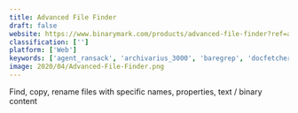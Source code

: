 ```yaml
---
title: Advanced File Finder
draft: false 
website: https://www.binarymark.com/products/advanced-file-finder?ref=altto
classification: ['']
platform: ['Web']
keywords: ['agent_ransack', 'archivarius_3000', 'baregrep', 'docfetcher', 'fsearch', 'filelocator', 'filesearchy', 'find_any_file', 'google_desktop', 'powergrep', 'recentx', 'recoll', 'searchmonkey', 'swiftsearch', 'dupeguru', 'grep', 'grepwin']
image: 2020/04/Advanced-File-Finder.png
---
```

Find, copy, rename files with specific names, properties, text / binary content